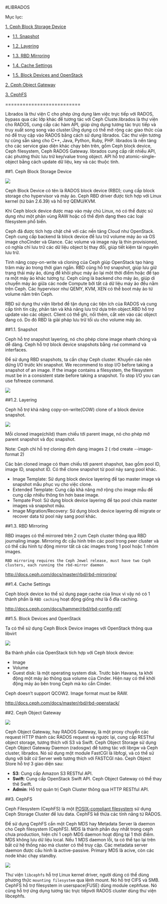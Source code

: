 #LIBRADOS
 
Mục lục:

[1. Ceph Block Storage Device](#1)

- [1.1. Snapshot](#1.1)

- [1.2. Layering](#1.2)

- [1.3. RBD Mirroring](#1.3)

- [1.4. Cache Settings](#1.4)

- [1.5. Block Devices and OpenStack](#1.5)

[2. Ceph Object Gateway](#2)

[3. CephFS](#3)

==========================

Librados là thư viện C cho phép ứng dụng làm việc trực tiếp với RADOS, bypass qua các lớp khác để tương tác với Ceph Cluste.librados là thư viện cho RADOS, cung cấp các hàm API, giúp ứng dụng tương tác trực tiếp và truy xuất song song vào cluster.Ứng dụng có thể mở rộng các giao thức của nó để truy cập vào RADOS bằng cách sử dụng librados. Các thư viện tương tự cũng sẵn sàng cho C++, Java, Python, Ruby, PHP. librados là nền tảng cho các service giao diện khác chạy bên trên, gồm Ceph block device, Ceph filesystem, Ceph RADOS Gateway. librados cung cấp rất nhiều API, các phương thức lưu trữ key/value trong object. API hỗ trợ atomic-single-object bằng cách update dữ liệu, key và các thuộc tính.

<a name="1"></a>
##1. Ceph Block Storage Device

<img src=http://i.imgur.com/KkEsguh.png>

Ceph Block Device có tên là RADOS block device (RBD); cung cấp block storage cho hypervisor và máy ảo. Ceph RBD driver được tích hợp với Linux kernel (từ bản 2.6.39) và hỗ trợ QEMU/KVM.

Khi Ceph block device được map vào máy chủ Linux, nó có thể được sử dụng như một phân vùng RAW hoặc cố thể định dạng theo các loại filesystem phổ biến.

Ceph đã được tích hợp chặt chẽ với các nền tảng Cloud như OpenStack. Ceph cung cấp backend là block device để lưu trữ volume máy ảo và OS image choCinder và Glance. Các volume và image này là thin provisioned, có nghĩa chỉ lưu trữ các dữ liệu object bị thay đổi, giúp tiết kiệm tài nguyên lưu trữ.

Tính năng copy-on-write và cloning của Ceph giúp OpenStack tạo hàng trăm máy ảo trong thời gian ngắn. RBD cũng hỗ trợ snapshot, giúp lưu giữ trạng thái máy ảo, dùng để khôi phục máy ảo lại môt thời điểm hoặc để tạo ra một máy ảo khác tương tự. Ceph cũng là backend cho máy ảo, giúp di chuyển máy ảo giữa các node Compute bởi tất cả dữ liệu máy ảo đều nằm trên Ceph. Các hypervisor như QEMY, KVM, XEN có thể boot máy ảo từ volume nằm trên Ceph.

RBD sử dụng thư viện librbd để tận dụng các tiện ích của RADOS và cung cấp tính tin cậy, phân tán và khả năng lưu trữ dựa trên object.RBD hỗ trợ update vào các object. Client có thể ghi, nối thêm, cắt xén vào các object đang có. Do đó RBD là giải pháp lưu trữ tối ưu cho volume máy ảo.

<a name="1.1"></a>
##1.1. Snapshot 

Ceph hỗ trợ snapshot layering, nó cho phép clone image nhanh chóng và dễ dàng. Ceph hỗ trợ block device snapshots bằng `rbd` command và interfaces. 

Để sử dụng RBD snapshots, ta cần chạy Ceph cluster. Khuyến cáo nên dừng I/O trước khi snapshot. We recommend to stop I/O before taking a snapshot of an image. If the image contains a filesystem, the filesystem must be in a consistent state before taking a snapshot. To stop I/O you can use fsfreeze command.

<img src=http://i.imgur.com/khK02Ly.png>

<a name="1.2"></a>
##1.2. Layering

Ceph hỗ trợ khả năng copy-on-write(COW) clone of a block device snapshot.

<img src=http://i.imgur.com/eFDiGDl.png>

Mỗi cloned image(child) tham chiếu tới parent image, nó cho phép mở parent snapshot và đọc snapshot.

Note: Ceph chỉ hỗ trợ cloning định dạng images 2 ( rbd create --image-format 2)

Các bản cloned image có tham chiếu tới parent shapshot, bao gồm pool ID, image ID, snapshot ID. Có thể clone snapshot từ pool này sang pool khác. 
<ul>
<li>Image Template: Sử dụng block device layering để tạo master image và snapshot mẫu phục vụ cho việc clone.
<li>Extended Template: Cung cấp khả năng mở rộng cho image mẫu để cung cấp nhiều thông tin hơn base image. 
<li>Tempate Pool: Sử dụng block device layering để tạo pool chứa master images và snapshot mẫu. 
<li>Image Migration/Recovery: Sử dụng block device layering để migrate or recover data từ pool này sang pool khác.
</ul> 

<a name="1.3"></a>
##1.3. RBD Mirroring

RBD images có thể mirrored trên 2 cụm Ceph cluster thông qua RBD journaling image. Mirroring đc cấu hình trên các pool trong peer cluster và có thể cấu hình tự động mirror tất cả các images trong 1 pool hoặc 1 nhóm images. 

`RBD mirroring requires the Ceph Jewel release, must have two Ceph clusters, each running the rbd-mirror daemon`

http://docs.ceph.com/docs/master/rbd/rbd-mirroring/

<a name="1.4"></a>
##1.4. Cache Settings

Ceph block device ko thể sử dụng page cache của linux vì vậy nó có 1 thành phần là `RBD caching` hoạt động giống như là ổ đĩa caching. 

http://docs.ceph.com/docs/hammer/rbd/rbd-config-ref/

<a name="1.5"></a>
##1.5. Block Devices and OpenStack

Ta có thể sử dụng Ceph Block Device images với OpenStack thông qua libvirt

<img src=http://i.imgur.com/CLMLPBq.png>

Ba thành phần của OpenStack tích hợp với Ceph block device:
<ul>
<li>Image
<li>Volume
<li>Guest disk: là một operating system disk. Trước bản Havana, ta khởi động một máy ảo thông qua volume của Cinder. Hiện nay có thể khởi động máy ảo bên trong Ceph mà ko cần Cinder. 
</ul>

Ceph doesn’t support QCOW2. Image format must be RAW.

http://docs.ceph.com/docs/master/rbd/rbd-openstack/

<a name="2"></a>
##2. Ceph Object Gateway

<img src=http://i.imgur.com/2MK83sy.png>

Ceph Object Gateway, hay RADOS Gateway, là một proxy chuyển các request HTTP thành các RADOS request và ngược lại, cung cấp RESTful object storage, tương thích với S3 và Swift. Ceph Object Storage sử dụng Ceph Object Gateway Daemon (radosgw) để tương tác với librgw và Ceph cluster, librados. Nó sử dụng một module FastCGI  là libfcgi, và có thể sử dụng với bất cứ Server web tương thích với FASTCGI nào. Ceph Object Store hỗ trợ 3 giao diện sau:

  - **S3**: Cung cấp Amazon S3 RESTful API.
  - **Swift**: Cung cấp OpenStack Swift API. Ceph Object Gateway có thể thay thê Swift.
  - **Admin**: Hỗ trợ quản trị Ceph Cluster thông qua HTTP RESTful API.
 
<a name="3"></a>
##3. CephFS

Ceph Filesystem (CephFS) là một [POSIX-compliant filesystem](https://en.wikipedia.org/wiki/POSIX) sử dụng Ceph Storage Cluster để lưu data. CephFS kế thừa các tính năng từ RADOS. 

Để sử dụng CephFS cần một Ceph MDS hay Metadata Server là daemon cho Ceph filesystem (CephFS). MDS là thành phần duy nhất trong ceph chưa production, hiện chỉ 1 ceph MDS daemon hoạt động tại 1 thời điểm. MDS không lưu dữ liệu local. Nếu 1 MDS daemon lỗi, ta có thể tạo lại trên bất cứ hệ thống nào mà cluster có thể truy cập. Các metadata server daemon được cấu hình là active-passive. Primary MDS là acive, còn các node khác chạy standby.

<img src=http://i.imgur.com/fPPf5iV.png>

Thư viện `libcephfs` hỗ trợ Linux kernel driver, người dùng có thể dùng phương thức `mounting filesystem` qua lệnh mount. Nó hỗ trợ CIFS và SMB. CephFS hỗ trợ filesystem in userspace(FUSE) dùng module cephfuse. Nó cũng hỗ trợ ứng dụng tương tác trực tiếpvới RADOS cluster dùng thư viện libcephfs.

